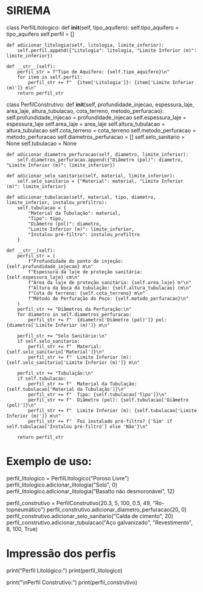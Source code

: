 # SIRIEMA
class PerfilLitologico:
    def __init__(self, tipo_aquifero):
        self.tipo_aquifero = tipo_aquifero
        self.perfil = []

    def adicionar_litologia(self, litologia, limite_inferior):
        self.perfil.append({"Litologia": litologia, "Limite Inferior (m)": limite_inferior})

    def __str__(self):
        perfil_str = f"Tipo de Aquífero: {self.tipo_aquifero}\n"
        for item in self.perfil:
            perfil_str += f"  {item['Litologia']}: {item['Limite Inferior (m)']} m\n"
        return perfil_str


class PerfilConstrutivo:
    def __init__(self, profundidade_injecao, espessura_laje, area_laje, altura_tubulacao, cota_terreno, metodo_perfuracao):
        self.profundidade_injecao = profundidade_injecao
        self.espessura_laje = espessura_laje
        self.area_laje = area_laje
        self.altura_tubulacao = altura_tubulacao
        self.cota_terreno = cota_terreno
        self.metodo_perfuracao = metodo_perfuracao
        self.diametros_perfuracao = []
        self.selo_sanitario = None
        self.tubulacao = None

    def adicionar_diametro_perfuracao(self, diametro, limite_inferior):
        self.diametros_perfuracao.append({"Diâmetro (pol)": diametro, "Limite Inferior (m)": limite_inferior})

    def adicionar_selo_sanitario(self, material, limite_inferior):
        self.selo_sanitario = {"Material": material, "Limite Inferior (m)": limite_inferior}

    def adicionar_tubulacao(self, material, tipo, diametro, limite_inferior, instalou_prefiltro):
        self.tubulacao = {
            "Material da Tubulação": material,
            "Tipo": tipo,
            "Diâmetro (pol)": diametro,
            "Limite Inferior (m)": limite_inferior,
            "Instalou pré-filtro": instalou_prefiltro
        }

    def __str__(self):
        perfil_str = (
            f"Profundidade do ponto de injeção: {self.profundidade_injecao} m\n"
            f"Espessura da laje de proteção sanitária: {self.espessura_laje} cm\n"
            f"Área da laje de proteção sanitária: {self.area_laje} m²\n"
            f"Altura da boca da tubulação: {self.altura_tubulacao} cm\n"
            f"Cota do terreno: {self.cota_terreno} m\n"
            f"Método de Perfuração do Poço: {self.metodo_perfuracao}\n"
        )
        perfil_str += "Diâmetros da Perfuração:\n"
        for diametro in self.diametros_perfuracao:
            perfil_str += f"  {diametro['Diâmetro (pol)']} pol: {diametro['Limite Inferior (m)']} m\n"
        
        perfil_str += "Selo Sanitário:\n"
        if self.selo_sanitario:
            perfil_str += f"  Material: {self.selo_sanitario['Material']}\n"
            perfil_str += f"  Limite Inferior (m): {self.selo_sanitario['Limite Inferior (m)']} m\n"
        
        perfil_str += "Tubulação:\n"
        if self.tubulacao:
            perfil_str += f"  Material da Tubulação: {self.tubulacao['Material da Tubulação']}\n"
            perfil_str += f"  Tipo: {self.tubulacao['Tipo']}\n"
            perfil_str += f"  Diâmetro (pol): {self.tubulacao['Diâmetro (pol)']}\n"
            perfil_str += f"  Limite Inferior (m): {self.tubulacao['Limite Inferior (m)']} m\n"
            perfil_str += f"  Foi instalado pré-filtro? {'Sim' if self.tubulacao['Instalou pré-filtro'] else 'Não'}\n"

        return perfil_str


# Exemplo de uso:
perfil_litologico = PerfilLitologico("Poroso Livre")
perfil_litologico.adicionar_litologia("Solo", 0)
perfil_litologico.adicionar_litologia("Basalto não desmoronável", 12)

perfil_construtivo = PerfilConstrutivo(20.3, 5, 100, 0.5, 49, "Ro-topneumático")
perfil_construtivo.adicionar_diametro_perfuracao(20, 0)
perfil_construtivo.adicionar_selo_sanitario("Calda de cimento", 20)
perfil_construtivo.adicionar_tubulacao("Aço galvanizado", "Revestimento", 8, 100, True)

# Impressão dos perfis
print("Perfil Litológico:")
print(perfil_litologico)

print("\nPerfil Construtivo:")
print(perfil_construtivo)
